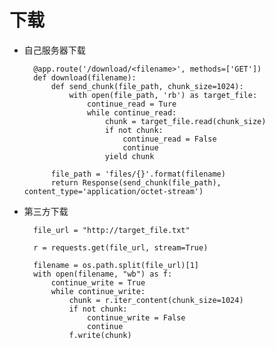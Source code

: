 下载  
=  

* 自己服务器下载  

        @app.route('/download/<filename>', methods=['GET'])
        def download(filename):
            def send_chunk(file_path, chunk_size=1024):
                with open(file_path, 'rb') as target_file:
                    continue_read = Ture
                    while continue_read:
                        chunk = target_file.read(chunk_size)
                        if not chunk:
                            continue_read = False
                            continue
                        yield chunk

            file_path = 'files/{}'.format(filename)
            return Response(send_chunk(file_path), content_type='application/octet-stream')

* 第三方下载

        file_url = "http://target_file.txt"

        r = requests.get(file_url, stream=True)

        filename = os.path.split(file_url)[1]
        with open(filename, "wb") as f:
            continue_write = True
            while continue_write:
                chunk = r.iter_content(chunk_size=1024)
                if not chunk:
                    continue_write = False
                    continue
                f.write(chunk)
